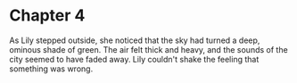 # Chapter 4

As Lily stepped outside, she noticed that the sky had turned a deep, ominous shade of green. The air felt thick and heavy, and the sounds of the city seemed to have faded away. Lily couldn't shake the feeling that something was wrong.
